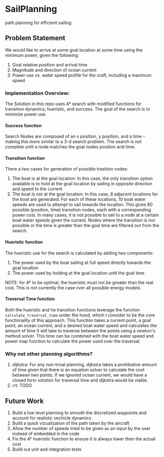 # SailPlanning
path planning for efficient sailing 

## Problem Statement 
We would like to arrive at some goal location at some time using the minimum power, given the following:
1. Goal relative position and arrival time
1. Magnitude and direction of ocean current
1. Power use vs. water speed profile for the craft, including a maximum speed

### Implementation Overview:
The Solution in this repo uses A* search with modified functions for transition dynamics, hueristic, and success. The goal of the search is to minimize power use. 

#### Success function
Search Nodes are composed of an x position, y position, and a time - making this more similar to a 3-d search problem. The search is not complete until a node matches the goal nodes position and time. 

#### Transition function
There a two cases for generation of possible trasition nodes:
1. The boat is at the goal location: In this case, the only transition option available is to hold at the goal location by sailing in opposite direction and speed to the current
2. The boat is not at the goal location: In this case, 8 adjacent locations for the boat are generated. For each of these locations, 10 boat water speeds are used to attempt to sail towards the location. This gives 80 possible (position, time) transition nodes, each with a corresponding power cost. In many cases, it is not possible to sail to a node at a certain boat water speeds given the current. Nodes where the transition is not possible or the time is greater than the goal time are filtered out from the search.

#### Hueristic function
The hueristic use for the search is calculated by adding two components:
1. The power used by the boat sailing at full speed directly towards the goal location
2. The power used by holding at the goal location until the goal time 

NOTE: for A* to be optimal, the hueristic must not be greater than the real cost. This is not currently the case over all possible energy models.

#### Traversal Time function
Both the hueristic and he transition functions leverage the function `calculate_traversal_time` under the hood, which I consider to be the core functionality of this approach. This function takes a current point, a goal point, an ocean current, and a desired boat water speed and calculates the amount of time it will take to traverse between the points using a newton's method solver. This time can be combined with the boat water speed and power map function to calculate the power used over the traversal.

### Why not other planning algorithms?
1. dijkstra: For any non-trival planning, dijkstra takes a prohibative amount of time given that there is an equation solver to calculate the cost between two points. If we ignored ocean current, we would have a closed form solution for traversal time and dijkstra would be viable.
2. rrt: TODO

## Future Work
1. Build a low level planning to smooth the discretized waypoints and account for realistic vechicle dynamics
1. Build a quick vizualization of the path taken by the aircraft
1. Allow the number of speeds tried to be given as an input by the user instead of embedded in the code
1. Fix the A* hueristic function to ensure it is always lower then the actual cost
1. Build out unit and integration tests
